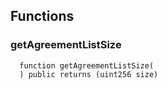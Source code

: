


## Functions
### getAgreementListSize
```solidity
  function getAgreementListSize(
  ) public returns (uint256 size)
```





